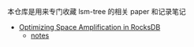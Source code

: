 本仓库是用来专门收藏 lsm-tree 的相关 paper 和记录笔记

- [Optimizing Space Amplification in RocksDB](papers/cidr17-rocksdb-compaction.pdf)
    - [notes](notes/cidr17-rocksdb-compaction-note.md)
